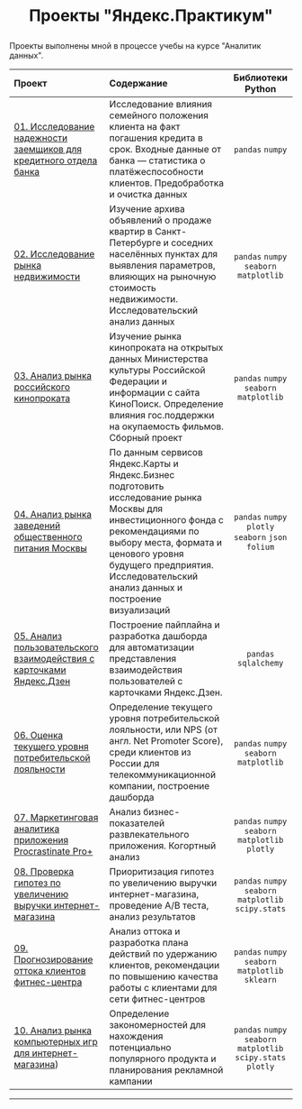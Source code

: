 # <p align="center">  Проекты "Яндекс.Практикум" <p align="center">  

Проекты выполнены мной в процессе учебы на курсе "Аналитик данных".

| Проект | Содержание | Библиотеки Python |
|:---------------------|:------------------------------------------------------|:--------------------:|
|[01. Исследование надежности заемщиков для кредитного отдела банка](https://github.com/DEChulkov/yandex_practicum_da_projects/blob/DA_project_01/README.md) | Исследование влияния семейного положения клиента на факт погашения кредита в срок. Входные данные от банка — статистика о платёжеспособности клиентов. Предобработка и очистка данных| `pandas` `numpy`|
|[02. Исследование рынка недвижимости](https://github.com/DEChulkov/yandex_practicum_da_projects/tree/main) | Изучение архива объявлений о продаже квартир в Санкт-Петербурге и соседних населённых пунктах для выявления параметров, влияющих на рыночную стоимость недвижимости. Исследовательский анализ данных| `pandas` `numpy` `seaborn` `matplotlib`|
|[03. Анализ рынка российского кинопроката](https://github.com/DEChulkov/yandex_practicum_da_projects/tree/main) | Изучение рынка кинопроката на открытых данных Министерства культуры Российской Федерации и информации с сайта КиноПоиск. Определение влияния гос.поддержки на окупаемость фильмов. Сборный проект | `pandas` `numpy` `seaborn` `matplotlib`|
|[04. Анализ рынка заведений общественного питания Москвы](https://github.com/DEChulkov/yandex_practicum_da_projects/tree/main) | По данным сервисов Яндекс.Карты и Яндекс.Бизнес подготовить исследование рынка Москвы для инвестиционного фонда с рекомендациями по выбору места, формата и ценового уровня будущего предприятия. Исследовательский анализ данных и построение визуализаций| `pandas` `numpy` `plotly` `seaborn` `json` `folium`|
|[05. Анализ пользовательского взаимодействия с карточками Яндекс.Дзен](https://github.com/DEChulkov/yandex_practicum_da_projects/tree/main) | Построение пайплайна и разработка дашборда для автоматизации представления взаимодействия пользователей с карточками Яндекс.Дзен. | `pandas` `sqlalchemy`|
|[06. Оценка текущего уровня потребительской лояльности](https://github.com/DEChulkov/yandex_practicum_da_projects/tree/main) | Определение текущего уровня потребительской лояльности, или NPS (от англ. Net Promoter Score), среди клиентов из России для телекоммуникационной компании, построение дашборда | `pandas` `numpy` `seaborn` `matplotlib`|
|[07. Маркетинговая аналитика приложения Procrastinate Pro+](https://github.com/DEChulkov/yandex_practicum_da_projects/tree/main) | Анализ бизнес-показателей развлекательного приложения. Когортный анализ| `pandas` `numpy` `seaborn` `matplotlib` `plotly`|
|[08. Проверка гипотез по увеличению выручки интернет-магазина](https://github.com/DEChulkov/yandex_practicum_da_projects/tree/main) | Приоритизация гипотез по увеличению выручки интернет-магазина, проведение A/B теста, анализ результатов | `pandas` `numpy` `seaborn` `matplotlib` `scipy.stats`|
|[09. Прогнозирование оттока клиентов фитнес-центра](https://github.com/DEChulkov/yandex_practicum_da_projects/tree/main) | Анализ оттока и разработка плана действий по удержанию клиентов, рекомендации по повышению качества работы с клиентами для сети фитнес-центров| `pandas` `numpy` `seaborn` `matplotlib` `sklearn`|
|[10. Анализ рынка компьютерных игр для интернет-магазина](https://github.com/DEChulkov/yandex_practicum_da_projects/tree/main)) | Определение закономерностей для нахождения потенциально популярного продукта и планирования рекламной кампании | `pandas` `numpy` `seaborn` `matplotlib` `scipy.stats` `plotly`|

------------------------------------------------------------------------------------------------------------------------------------------



